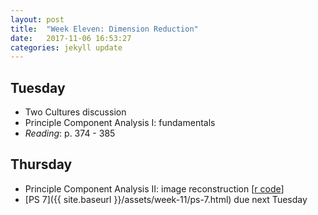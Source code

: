 ```yaml
---
layout: post
title:  "Week Eleven: Dimension Reduction"
date:   2017-11-06 16:53:27
categories: jekyll update
---
```


## Tuesday
- Two Cultures discussion
- Principle Component Analysis I: fundamentals
- *Reading*: p. 374 - 385

## Thursday
- Principle Component Analysis II: image reconstruction [<a href = "https://raw.githubusercontent.com/andrewpbray/math-243/master/assets/week-11/pca-code.R" target = "_blank">r code</a>]
- [PS 7]({{ site.baseurl }}/assets/week-11/ps-7.html) due next Tuesday 